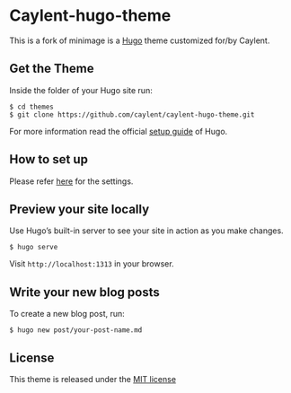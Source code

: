 # Caylent-hugo-theme

This is a fork of minimage is a [Hugo](https://gohugo.io) theme customized for/by Caylent.

## Get the Theme
Inside the folder of your Hugo site run:
```
$ cd themes
$ git clone https://github.com/caylent/caylent-hugo-theme.git
```

For more information read the official [setup guide](https://gohugo.io/overview/installing/) of Hugo.

## How to set up
Please refer [here](https://github.com/caylent/caylent-hugo-theme/blob/master/exampleSite/config.toml) for the settings.

## Preview your site locally
Use Hugo’s built-in server to see your site in action as you make changes.

```
$ hugo serve
```

Visit ``http://localhost:1313`` in your browser.

## Write your new blog posts
To create a new blog post, run:

```
$ hugo new post/your-post-name.md
```

## License
This theme is released under the [MIT license](https://github.com/caylent/blob/master/LICENSE.md)
